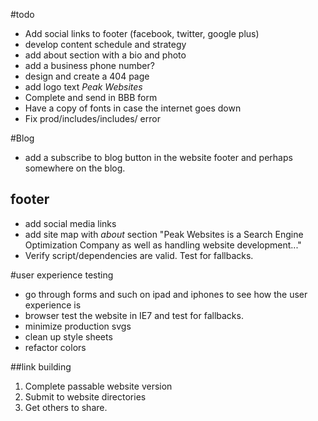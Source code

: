 #todo
- Add social links to footer (facebook, twitter, google plus)
- develop content schedule and strategy
- add about section with a bio and photo
- add a business phone number?
- design and create a 404 page
- add logo text *Peak Websites*
- Complete and send in BBB form
- Have a copy of fonts in case the internet goes down
- Fix prod/includes/includes/ error

#Blog
- add a subscribe to blog button in the website footer and perhaps somewhere on the blog.

## footer
- add social media links
- add site map with *about* section "Peak Websites is a Search Engine Optimization Company as well as handling website development..."
- Verify script/dependencies are valid. Test for fallbacks.

#user experience testing
* go through forms and such on ipad and iphones to see how the user experience is
* browser test the website in IE7 and test for fallbacks.
* minimize production svgs
* clean up style sheets
* refactor colors

##link building
1. Complete passable website version
2. Submit to website directories
3. Get others to share.
